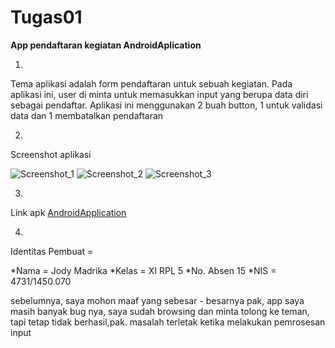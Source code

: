 # **Tugas01**

**App pendaftaran kegiatan AndroidAplication**

1. 
Tema aplikasi adalah form pendaftaran untuk sebuah kegiatan.
Pada aplikasi ini, user di minta untuk memasukkan input yang berupa data diri sebagai pendaftar.
Aplikasi ini menggunakan 2 buah button, 1 untuk validasi data dan 1 membatalkan pendaftaran

2. 
Screenshot aplikasi

   ![Screenshot_1](https://cloud.githubusercontent.com/assets/22114252/18816928/b2e13a70-837d-11e6-95cf-58ca0edfe416.png)
   ![Screenshot_2](https://cloud.githubusercontent.com/assets/22114252/18816927/b2d900ee-837d-11e6-9435-2beb9be0a706.png)
   ![Screenshot_3](https://cloud.githubusercontent.com/assets/22114252/18816927/b2d900ee-837d-11e6-9435-2beb9be0a706.png)

3. 
Link apk 
<a href="https://drive.google.com/open?id=0B49rMzDG-u0ubHFzUkx4OXZGZHc">AndroidApplication</a>

4. 
Identitas Pembuat = 

  *Nama = Jody Madrika
  *Kelas = XI RPL 5
  *No. Absen 15
  *NIS = 4731/1450.070

sebelumnya, saya mohon maaf yang sebesar - besarnya pak, app saya masih banyak bug nya, saya sudah browsing dan minta tolong ke teman, tapi tetap tidak berhasil,pak.
masalah terletak ketika melakukan pemrosesan input
